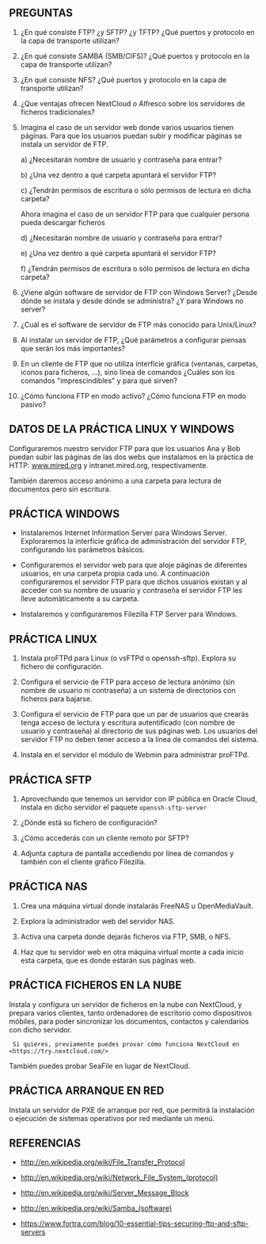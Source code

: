 PREGUNTAS
---------

 01. ¿En qué consiste FTP? ¿y SFTP? ¿y TFTP? ¿Qué puertos y protocolo en la capa de transporte utilizan?

 02. ¿En qué consiste SAMBA (SMB/CIFS)? ¿Qué puertos y protocolo en la capa de transporte utilizan?

 03. ¿En qué consiste NFS? ¿Qué puertos y protocolo en la capa de transporte utilizan?

 04. ¿Que ventajas ofrecen NextCloud o Alfresco sobre los servidores de ficheros tradicionales?

 05. Imagina el caso de un servidor web donde varios usuarios tienen páginas. Para que los usuarios puedan subir y modificar páginas se instala un servidor de FTP.

     a) ¿Necesitarán nombre de usuario y contraseña para entrar?

     b) ¿Una vez dentro a qué carpeta apuntará el servidor FTP?

     c) ¿Tendrán permisos de escritura o sólo permisos de lectura en dicha carpeta?

     Ahora imagina el caso de un servidor FTP para que cualquier persona pueda descargar ficheros

     d) ¿Necesitarán nombre de usuario y contraseña para entrar?

     e) ¿Una vez dentro a qué carpeta apuntará el servidor FTP?

     f) ¿Tendrán permisos de escritura o sólo permisos de lectura en dicha carpeta?

 06. ¿Viene algún software de servidor de FTP con Windows Server? ¿Desde dónde se instala y desde dónde se administra? ¿Y para Windows no server?

 07. ¿Cuál es el software de servidor de FTP más conocido para Unix/Linux?

 08. Al instalar un servidor de FTP, ¿Qué parámetros a configurar piensas que serán los más importantes?

 09. En un cliente de FTP que no utiliza interfície gráfica (ventanas, carpetas, iconos para ficheros, ...), sino línea de comandos ¿Cuáles son los comandos "imprescindibles" y para qué sirven?

 10. ¿Cómo funciona FTP en modo activo? ¿Cómo funciona FTP en modo pasivo?





DATOS DE LA PRÁCTICA LINUX Y WINDOWS
------------------------------------

Configuraremos nuestro servidor FTP para que los usuarios Ana y Bob puedan subir las páginas de las dos webs que instalamos en la práctica de HTTP: www.mired.org y intranet.mired.org, respectivamente.

También daremos acceso anónimo a una carpeta para lectura de documentos pero sin escritura.





PRÁCTICA WINDOWS
----------------

  - Instalaremos Internet Information Server para Windows Server. Exploraremos la interfície gráfica de administración del servidor FTP, configurando los parámetros básicos.

  - Configuraremos el servidor web para que aloje páginas de diferentes usuarios, en una carpeta propia cada uno. A continuación configuraremos el servidor FTP para que dichos usuarios existan y al acceder con su nombre de usuario y contraseña el servidor FTP les lleve automàticamente a su carpeta.

  - Instalaremos y configuraremos Filezilla FTP Server para Windows.





PRÁCTICA LINUX
--------------

 01. Instala proFTPd para Linux (o vsFTPd o openssh-sftp). Explora su fichero de configuración.

 02. Configura el servicio de FTP para acceso de lectura anónimo (sin nombre de usuario ni contraseña) a un sistema de directorios con ficheros para bajarse.

 03. Configura el servicio de FTP para que un par de usuarios que crearás tenga acceso de lectura y escritura autentificado (con nombre de usuario y contraseña) al directorio de sus páginas web. Los usuarios del servidor FTP no deben tener acceso a la línea de comandos del sistema.
 
 04. Instala en el servidor el módulo de Webmin para administrar proFTPd.





PRÁCTICA SFTP
-------------

 01. Aprovechando que tenemos un servidor con IP pública en Oracle Cloud, instala en dicho servidor el paquete `openssh-sftp-server`

 02. ¿Dónde está su fichero de configuración?

 03. ¿Cómo accederás con un cliente remoto por SFTP?

 04. Adjunta captura de pantalla accediendo por línea de comandos y también con el cliente gráfico Filezilla.





PRÁCTICA NAS
------------

 01. Crea una máquina virtual donde instalarás FreeNAS u OpenMediaVault.

 02. Explora la administrador web del servidor NAS.
     
 03. Activa una carpeta donde dejarás ficheros via FTP, SMB, o NFS.
     
 04. Haz que tu servidor web en otra máquina virtual monte a cada inicio esta carpeta, que es donde estarán sus páginas web.





PRÁCTICA FICHEROS EN LA NUBE
----------------------------

Instala y configura un servidor de ficheros en la nube con NextCloud, y prepara varios clientes, tanto ordenadores de escritorio como dispositivos móbiles, para poder sincronizar los documentos, contactos y calendarios con dicho servidor.

     Si quieres, previamente puedes provar cómo funciona NextCloud en <https://try.nextcloud.com/>

También puedes probar SeaFile en lugar de NextCloud.





PRÁCTICA ARRANQUE EN RED
------------------------

Instala un servidor de PXE de arranque por red, que permitirá la instalación o ejecución de sistemas operativos por red mediante un menú.





REFERENCIAS
-----------

  - <http://en.wikipedia.org/wiki/File_Transfer_Protocol>

  - <http://en.wikipedia.org/wiki/Network_File_System_(protocol)>

  - <http://en.wikipedia.org/wiki/Server_Message_Block>

  - <http://en.wikipedia.org/wiki/Samba_(software)>

  - <https://www.fortra.com/blog/10-essential-tips-securing-ftp-and-sftp-servers>
